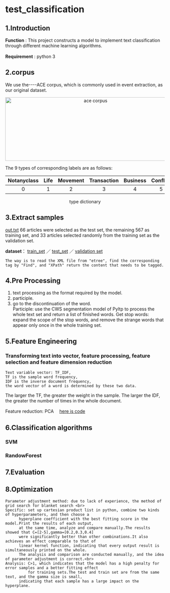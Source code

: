 # test_classification
## 1.Introduction
   **Function** : This project constructs a model to implement text classification through different machine learning algorithms.<br><br>
   **Requirement** : python 3

## 2.corpus
  We use the----ACE corpus, which is commonly used in event extraction, as our original dataset.
<div align=center><img width="554.8" height="200" src="https://github.com/qwjaskzxl/event_classification/blob/master/image/ace%20corpus.png" alt="ace corpus"/></div>

The 9 types of corresponding labels are as follows:

|Notanyclass|	Life|Movement|Transaction|Business|Conflict|Contact	|Personnel|Justice|
|:-:|:-:|:-:|:-:|:-:|:-:|:-:|:-:|:-:|
|0|1|2|3|4|5|6|7|8|
<p align="center">type dictionary</p>
   
## 3.Extract samples
[out.txt](:storage\3cb00c28-f19b-4703-bfdb-baa843b33176\ec4b2bcc.txt) 
   66 articles were selected as the test set, the remaining 567 as training set, and 33 articles selected randomly from the training set as the validation set.
   
   **dataset**：
   [train_set](https://github.com/qwjaskzxl/text-classification/blob/master/samples/train_set.txt) ／
   [test_set](https://github.com/qwjaskzxl/text-classification/blob/master/samples/test_set.txt) ／
   [validation set](https://github.com/qwjaskzxl/text-classification/blob/master/samples/ver_set.txt)
   
    The way is to read the XML file from "etree", find the corresponding tag by "Find", and "XPath" return the content that needs to be tagged.
## 4.Pre Processing
  1. text processing as the format required by the model. <br>
  2. participle. <br>
  3. go to the discontinuation of the word.<br>
Participle: use the CWS segmentation model of Pyltp to process the whole text set and return a list of finished words.
Get stop words: expand the scope of the stop words, and remove the strange words that appear only once in the whole training set.
<!-- code：[c.py](:storage\7baa3ef0-d75e-4c64-bedc-f451dda79824\43150200.py)
 预处理的结果：[build_set.txt](:storage\3cb00c28-f19b-4703-bfdb-baa843b33176\cad4251d.txt) -->

## 5.Feature Engineering
### Transforming text into vector, feature processing, feature selection and feature dimension reduction
	Text variable vector: TF_IDF, 
	TF is the sample word frequency, 
	IDF is the inverse document frequency, 
	the word vector of a word is determined by these two data.

The larger the TF, the greater the weight in the sample. The larger the IDF, the greater the number of times in the whole document.

Feature reduction: PCA　
[here is code](https://github.com/qwjaskzxl/Text__classification/blob/master/PCA.py)

## 6.Classification algorithms
### SVM
### RandowForest

## 7.Evaluation

## 8.Optimization
	Parameter adjustment method: due to lack of experience, the method of grid search for blanket search <br>
	Specific: set up cartesian product list in python, combine two kinds of hyperparameters, and then choose a 
		  hyperplane coefficient with the best fitting score in the model.Print the results of each output, 
		  at the same time, analyze and compare manually.The results showed that C=[2-5],gamma=[0.2,0.3,0.4] 
		  were significantly better than other combinations.It also achieves an effect comparable to that of 
		  linear kernel function, indicating that every output result is simultaneously printed on the whole. 
		  The analysis and comparison are conducted manually, and the idea of parameter adjustment is correct.<br>
	Analysis: C>1, which indicates that the model has a high penalty for error samples and a better fitting effect 
	          for training sets.The test and train set are from the same text, and the gamma size is small, 
		  indicating that each sample has a large impact on the hyperplane.

